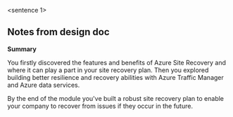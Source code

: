 <sentence 1>

## Notes from design doc
**Summary**

You firstly discovered the features and benefits of Azure Site Recovery and where it can play a part in your site recovery plan. Then you explored building better resilience and recovery abilities with Azure Traffic Manager and Azure data services.

By the end of the module you've built a robust site recovery plan to enable your company to recover from issues if they occur in the future.
